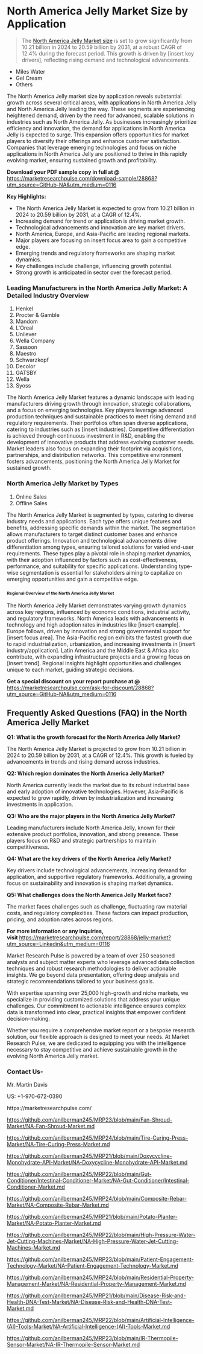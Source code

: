 <h1>North America Jelly Market&nbsp;Size by Application</h1><blockquote><p>The <a href="https://marketresearchpulse.com/download-sample/28868?utm_source=GitHub-NA&amp;utm_medium=0116">North America Jelly Market size</a> is set to grow significantly from 10.21 billion in 2024 to 20.59 billion by 2031, at a robust CAGR of 12.4% during the forecast period. This growth is driven by [insert key drivers], reflecting rising demand and technological advancements.</p></blockquote><ul><li>Miles Water<li> Gel Cream<li> Others</li></ul><p>The North America Jelly market size by application reveals substantial growth across several critical areas, with applications in North America Jelly and North America Jelly leading the way. These segments are experiencing heightened demand, driven by the need for advanced, scalable solutions in industries such as North America Jelly. As businesses increasingly prioritize efficiency and innovation, the demand for applications in North America Jelly is expected to surge. This expansion offers opportunities for market players to diversify their offerings and enhance customer satisfaction. Companies that leverage emerging technologies and focus on niche applications in North America Jelly are positioned to thrive in this rapidly evolving market, ensuring sustained growth and profitability.</p><p><strong>Download your PDF sample copy in full at @ </strong><a href="https://marketresearchpulse.com/download-sample/28868?utm_source=GitHub-NA&amp;utm_medium=0116">https://marketresearchpulse.com/download-sample/28868?utm_source=GitHub-NA&amp;utm_medium=0116</a></p><p><strong>Key Highlights: </strong></p><ul><li>The North America Jelly Market is expected to grow from 10.21 billion in 2024 to 20.59 billion by 2031, at a CAGR of 12.4%.</li><li>Increasing demand for trend or application is driving market growth.</li><li>Technological advancements and innovation are key market drivers.</li><li>North America, Europe, and Asia-Pacific are leading regional markets.</li><li>Major players are focusing on insert focus area to gain a competitive edge.</li><li>Emerging trends and regulatory frameworks are shaping market dynamics.</li><li>Key challenges include challenge, influencing growth potential.</li><li>Strong growth is anticipated in sector over the forecast period.</li></ul><h3>Leading Manufacturers in the North America Jelly Market: A Detailed Industry Overview</h3><ol><li>Henkel</li><li>Procter & Gamble</li><li>Mandom</li><li>L'Oreal</li><li>Unilever</li><li>Wella Company</li><li>Sassoon</li><li>Maestro</li><li>Schwarzkopf</li><li>Decolor</li><li>GATSBY</li><li>Wella</li><li>Syoss</li></ol><div class="flex max-w-full flex-col flex-grow"><div class="min-h-8 text-message flex w-full flex-col items-end gap-2 whitespace-normal break-words [.text-message+&amp;]:mt-5" dir="auto" data-message-author-role="assistant" data-message-id="fd8432e4-4910-450d-b182-61b7bfb0a01f" data-message-model-slug="gpt-4o"><div class="flex w-full flex-col gap-1 empty:hidden first:pt-[3px]"><div class="markdown prose w-full break-words dark:prose-invert light"><p>The North America Jelly Market features a dynamic landscape with leading manufacturers driving growth through innovation, strategic collaborations, and a focus on emerging technologies. Key players leverage advanced production techniques and sustainable practices to meet rising demand and regulatory requirements. Their portfolios often span diverse applications, catering to industries such as [insert industries]. Competitive differentiation is achieved through continuous investment in R&amp;D, enabling the development of innovative products that address evolving customer needs. Market leaders also focus on expanding their footprint via acquisitions, partnerships, and distribution networks. This competitive environment fosters advancements, positioning the North America Jelly Market for sustained growth.</p></div></div></div></div><h3>North America Jelly Market by Types</h3><ol><li>Online Sales<li> Offline Sales</li></ol><div class="flex max-w-full flex-col flex-grow"><div class="min-h-8 text-message flex w-full flex-col items-end gap-2 whitespace-normal break-words [.text-message+&amp;]:mt-5" dir="auto" data-message-author-role="assistant" data-message-id="084470be-0bb7-4664-bddf-5156b4f41249" data-message-model-slug="gpt-4o-mini"><div class="flex w-full flex-col gap-1 empty:hidden first:pt-[3px]"><div class="markdown prose w-full break-words dark:prose-invert light"><p>The North America Jelly Market is segmented by types, catering to diverse industry needs and applications. Each type offers unique features and benefits, addressing specific demands within the market. The segmentation allows manufacturers to target distinct customer bases and enhance product offerings. Innovation and technological advancements drive differentiation among types, ensuring tailored solutions for varied end-user requirements. These types play a pivotal role in shaping market dynamics, with their adoption influenced by factors such as cost-effectiveness, performance, and suitability for specific applications. Understanding type-wise segmentation is essential for stakeholders aiming to capitalize on emerging opportunities and gain a competitive edge.</p></div></div></div></div><h3><span style="font-size: 11px;">Regional Overview of the North America Jelly Market</span></h3><div class="flex max-w-full flex-col flex-grow"><div class="min-h-8 text-message flex w-full flex-col items-end gap-2 whitespace-normal break-words [.text-message+&amp;]:mt-5" dir="auto" data-message-author-role="assistant" data-message-id="e9038762-ce64-4e30-91c9-9bd413514231" data-message-model-slug="gpt-4o-mini"><div class="flex w-full flex-col gap-1 empty:hidden first:pt-[3px]"><div class="markdown prose w-full break-words dark:prose-invert light"><p>The North America Jelly Market demonstrates varying growth dynamics across key regions, influenced by economic conditions, industrial activity, and regulatory frameworks. North America leads with advancements in technology and high adoption rates in industries like [insert example]. Europe follows, driven by innovation and strong governmental support for [insert focus area]. The Asia-Pacific region exhibits the fastest growth due to rapid industrialization, urbanization, and increasing investments in [insert industry/application]. Latin America and the Middle East &amp; Africa also contribute, with expanding infrastructure projects and a growing focus on [insert trend]. Regional insights highlight opportunities and challenges unique to each market, guiding strategic decisions.</p></div></div></div></div><p><strong>Get a special discount on your report purchase at @ </strong><a href="https://marketresearchpulse.com/ask-for-discount/28868?utm_source=GitHub-NA&amp;utm_medium=0116">https://marketresearchpulse.com/ask-for-discount/28868?utm_source=GitHub-NA&amp;utm_medium=0116</a></p><h2>Frequently Asked Questions (FAQ) in the North America Jelly Market</h2><p><strong>Q1: What is the growth forecast for the North America Jelly Market?</strong></p><p>The North America Jelly Market is projected to grow from 10.21 billion in 2024 to 20.59 billion by 2031, at a CAGR of 12.4%. This growth is fueled by advancements in trends and rising demand across industries.</p><p><strong>Q2: Which region dominates the North America Jelly Market?</strong></p><p>North America currently leads the market due to its robust industrial base and early adoption of innovative technologies. However, Asia-Pacific is expected to grow rapidly, driven by industrialization and increasing investments in application.</p><p><strong>Q3: Who are the major players in the North America Jelly Market?</strong></p><p>Leading manufacturers include North America Jelly, known for their extensive product portfolios, innovation, and strong presence. These players focus on R&amp;D and strategic partnerships to maintain competitiveness.</p><p><strong>Q4: What are the key drivers of the North America Jelly Market?</strong></p><p>Key drivers include technological advancements, increasing demand for application, and supportive regulatory frameworks. Additionally, a growing focus on sustainability and innovation is shaping market dynamics.</p><p><strong>Q5: What challenges does the North America Jelly Market face?</strong></p><p>The market faces challenges such as challenge, fluctuating raw material costs, and regulatory complexities. These factors can impact production, pricing, and adoption rates across regions.</p><p><strong>For more information or any inquiries, visit&nbsp;</strong><a href="https://marketresearchpulse.com/report/28868/jelly-market?utm_source=Linkedin&utm_medium=0116">https://marketresearchpulse.com/report/28868/jelly-market?utm_source=Linkedin&utm_medium=0116</a></p><p>Market Research Pulse is powered by a team of over 250 seasoned analysts and subject matter experts who leverage advanced data collection techniques and robust research methodologies to deliver actionable insights. We go beyond data presentation, offering deep analysis and strategic recommendations tailored to your business goals.</p><p>With expertise spanning over 25,000 high-growth and niche markets, we specialize in providing customized solutions that address your unique challenges. Our commitment to actionable intelligence ensures complex data is transformed into clear, practical insights that empower confident decision-making.</p><p>Whether you require a comprehensive market report or a bespoke research solution, our flexible approach is designed to meet your needs. At Market Research Pulse, we are dedicated to equipping you with the intelligence necessary to stay competitive and achieve sustainable growth in the evolving North America Jelly market.</p><h3><strong>Contact Us-</strong></h3><p>Mr. Martin Davis</p><p>US: +1-970-672-0390</p><p>https://marketresearchpulse.com/</p><p><a href="https://github.com/anilberman245/MRP23/blob/main/Fan-Shroud-Market/NA-Fan-Shroud-Market.md">https://github.com/anilberman245/MRP23/blob/main/Fan-Shroud-Market/NA-Fan-Shroud-Market.md</a></p><p><a href="https://github.com/anilberman245/MRP24/blob/main/Tire-Curing-Press-Market/NA-Tire-Curing-Press-Market.md">https://github.com/anilberman245/MRP24/blob/main/Tire-Curing-Press-Market/NA-Tire-Curing-Press-Market.md</a></p><p><a href="https://github.com/anilberman245/MRP21/blob/main/Doxycycline-Monohydrate-API-Market/NA-Doxycycline-Monohydrate-API-Market.md">https://github.com/anilberman245/MRP21/blob/main/Doxycycline-Monohydrate-API-Market/NA-Doxycycline-Monohydrate-API-Market.md</a></p><p><a href="https://github.com/anilberman245/MRP22/blob/main/Gut-Conditioner/Intestinal-Conditioner-Market/NA-Gut-Conditioner/Intestinal-Conditioner-Market.md">https://github.com/anilberman245/MRP22/blob/main/Gut-Conditioner/Intestinal-Conditioner-Market/NA-Gut-Conditioner/Intestinal-Conditioner-Market.md</a></p><p><a href="https://github.com/anilberman245/MRP24/blob/main/Composite-Rebar-Market/NA-Composite-Rebar-Market.md">https://github.com/anilberman245/MRP24/blob/main/Composite-Rebar-Market/NA-Composite-Rebar-Market.md</a></p><p><a href="https://github.com/anilberman245/MRP21/blob/main/Potato-Planter-Market/NA-Potato-Planter-Market.md">https://github.com/anilberman245/MRP21/blob/main/Potato-Planter-Market/NA-Potato-Planter-Market.md</a></p><p><a href="https://github.com/anilberman245/MRP22/blob/main/High-Pressure-Water-Jet-Cutting-Machines-Market/NA-High-Pressure-Water-Jet-Cutting-Machines-Market.md">https://github.com/anilberman245/MRP22/blob/main/High-Pressure-Water-Jet-Cutting-Machines-Market/NA-High-Pressure-Water-Jet-Cutting-Machines-Market.md</a></p><p><a href="https://github.com/anilberman245/MRP23/blob/main/Patient-Engagement-Technology-Market/NA-Patient-Engagement-Technology-Market.md">https://github.com/anilberman245/MRP23/blob/main/Patient-Engagement-Technology-Market/NA-Patient-Engagement-Technology-Market.md</a></p><p><a href="https://github.com/anilberman245/MRP24/blob/main/Residential-Property-Management-Market/NA-Residential-Property-Management-Market.md">https://github.com/anilberman245/MRP24/blob/main/Residential-Property-Management-Market/NA-Residential-Property-Management-Market.md</a></p><p><a href="https://github.com/anilberman245/MRP21/blob/main/Disease-Risk-and-Health-DNA-Test-Market/NA-Disease-Risk-and-Health-DNA-Test-Market.md">https://github.com/anilberman245/MRP21/blob/main/Disease-Risk-and-Health-DNA-Test-Market/NA-Disease-Risk-and-Health-DNA-Test-Market.md</a></p><p><a href="https://github.com/anilberman245/MRP22/blob/main/Artificial-Intelligence-(AI)-Tools-Market/NA-Artificial-Intelligence-(AI)-Tools-Market.md">https://github.com/anilberman245/MRP22/blob/main/Artificial-Intelligence-(AI)-Tools-Market/NA-Artificial-Intelligence-(AI)-Tools-Market.md</a></p><p><a href="https://github.com/anilberman245/MRP23/blob/main/IR-Thermopile-Sensor-Market/NA-IR-Thermopile-Sensor-Market.md">https://github.com/anilberman245/MRP23/blob/main/IR-Thermopile-Sensor-Market/NA-IR-Thermopile-Sensor-Market.md</a></p>
